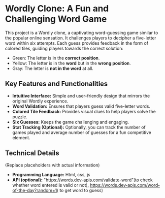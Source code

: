 # Wordly Clone: A Fun and Challenging Word Game

This project is a Wordly clone, a captivating word-guessing game similar to the popular online sensation. It challenges players to decipher a five-letter word within six attempts. Each guess provides feedback in the form of colored tiles, guiding players towards the correct solution:

* Green: The letter is in the **correct position**.
* Yellow: The letter is in the **word** but in the **wrong position**.
* Gray: The letter is **not in the word** at all.

## Key Features and Functionalities

* **Intuitive Interface:** Simple and user-friendly design that mirrors the original Wordly experience.
* **Word Validation:** Ensures that players guess valid five-letter words.
* **Colored Tile Feedback:** Provides visual clues to help players solve the puzzle.
* **Six Guesses:** Keeps the game challenging and engaging.
* **Stat Tracking (Optional):** Optionally, you can track the number of games played and average number of guesses for a fun competitive element.

## Technical Details

(Replace placeholders with actual information)

* **Programming Language:** Html, css, js
* **API (optional):**     "https://words.dev-apis.com/validate-word"(to check whether word entered is valid or not), https://words.dev-apis.com/word-of-the-day?random=1( to get word to guess)
